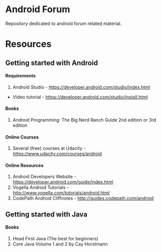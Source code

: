 # Android Forum
Repository dedicated to android forum related material.

# Resources
## Getting started with Android
#### Requirements
1. Android Studio       - https://developer.android.com/studio/index.html
  * Video tutorial      -  https://developer.android.com/studio/install.html

#### Books
1. Android Programming: The Big Nerd Ranch Guide 2nd edition or 3rd edition

#### Online Courses
1. Several (free) courses at Udacity - https://www.udacity.com/courses/android

#### Online Resources 
1. Android Developers Website  - https://developer.android.com/guide/index.html
2. Vogella Android Tutorials   - http://www.vogella.com/tutorials/android.html
3. CodePath Android Cliffnotes - http://guides.codepath.com/android

## Getting started with Java
#### Books
1. Head First Java  (The best for beginners)
2. Core Java Volume 1 and 2 by Cay Horstmann 

